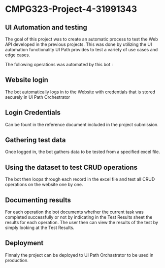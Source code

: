 # CMPG323-Project-4-31991343

## UI Automation and testing
The goal of this project was to create an automatic process to test the Web API developed in the previous projects. This was done by utilizing the UI automation functionality UI Path provides to test a variety of use cases and edge cases.

The following operations was automated by this bot :

## Website login
The bot automatically logs in to the Website with credentials that is stored securely in Ui Path Orchestrator

## Login Credentials 
Can be fount in the reference document included in the project submission.

## Gathering test data
Once logged in, the bot gathers data to be tested from a specified excel file.

## Using the dataset to test CRUD operations
The bot then loops through each record in the excel file and test all CRUD operations on the website one by one.


## Documenting results
For each operation the bot documents whether the current task was completed successfully or not by indicating in the Test Results sheet the results for each operation. The user then can view the results of the test by simply looking at the Test Results.


## Deployment
Finnaly the project can be deployed to UI Path Orchastrator to be used in production.
